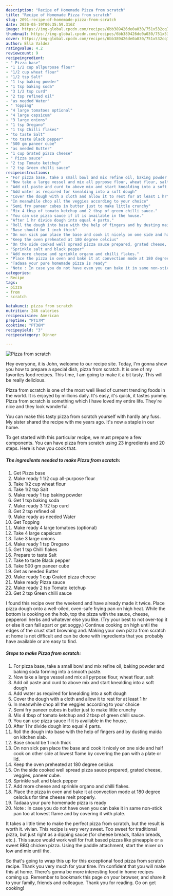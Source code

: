 ```yaml
---
description: "Recipe of Homemade Pizza from scratch"
title: "Recipe of Homemade Pizza from scratch"
slug: 2091-recipe-of-homemade-pizza-from-scratch
date: 2020-05-19T00:35:59.316Z
image: https://img-global.cpcdn.com/recipes/6bb389426de0a030/751x532cq70/pizza-from-scratch-recipe-main-photo.jpg
thumbnail: https://img-global.cpcdn.com/recipes/6bb389426de0a030/751x532cq70/pizza-from-scratch-recipe-main-photo.jpg
cover: https://img-global.cpcdn.com/recipes/6bb389426de0a030/751x532cq70/pizza-from-scratch-recipe-main-photo.jpg
author: Ella Valdez
ratingvalue: 4.2
reviewcount: 9
recipeingredient:
- " Pizza base"
- "1 1/2 cup allpurpose flour"
- "1/2 cup wheat flour"
- "1/2 tsp Salt"
- "1 tsp baking powder"
- "1 tsp baking soda"
- "3 1/2 tsp curd"
- "2 tsp refined oil"
- "as needed Water"
- " Topping"
- "4 large tomatoes optional"
- "4 large capsicum"
- "3 large onions"
- "1 tsp Oregano"
- "1 tsp Chilli flakes"
- "to taste Salt"
- "to taste Black pepper"
- "500 gm paneer cube"
- "as needed Butter"
- "1 cup Grated pizza cheese"
- " Pizza sauce"
- "2 tsp Tomato ketchup"
- "2 tsp Green chilli sauce"
recipeinstructions:
- "For pizza base, take a small bowl and mix refine oil, baking powder and baking soda forming into a smooth paste."
- "Now take a large vessel and mix all pyrpose flour, wheat flour, salt"
- "Add oil paste and curd to above mix and start knealding into a soft dough"
- "Add water as required for knealding into a soft dough"
- "Cover the dough with a cloth and allow it to rest for at least 1 hr"
- "In meanwhile chop all the veggies according to your choice"
- "Semi fry paneer cubes in butter just to make little crunchy"
- "Mix 4 tbsp of tomato ketchup and 2 tbsp of green chilli sauce."
- "You can use pizza sauce if it is available in the house."
- "After 1 hr divide dough into equal 4 parts."
- "Roll the dough into base with the help of fingers and by dusting maida on kitchen slab."
- "Base should be 1 inch thick"
- "On non sick pan place the base and cook it nicely on one side and half cook on other side at lowest flame by covering the pan with a plate or lid."
- "Keep the oven preheated at 180 degree celcius"
- "On the side cooked well spread pizza sauce prepared, grated cheese, veggies, paneer cube."
- "Sprinkle salt and black pepper"
- "Add more cheese and sprinkle organo and chilli flakes."
- "Place the pizza in oven and bake it at convection mode at 180 degree celscius for time cheese melt properly."
- "Tadaaa your pure homemade pizza is ready"
- "Note : In case you do not have oven you can bake it in same non-stick pan too at lowest flame and by covering it with plate."
categories:
- Recipe
tags:
- pizza
- from
- scratch

katakunci: pizza from scratch 
nutrition: 246 calories
recipecuisine: American
preptime: "PT17M"
cooktime: "PT36M"
recipeyield: "3"
recipecategory: Dinner

---
```



![Pizza from scratch](https://img-global.cpcdn.com/recipes/6bb389426de0a030/751x532cq70/pizza-from-scratch-recipe-main-photo.jpg)

Hey everyone, it is John, welcome to our recipe site. Today, I'm gonna show you how to prepare a special dish, pizza from scratch. It is one of my favorites food recipes. This time, I am going to make it a bit tasty. This will be really delicious.

Pizza from scratch is one of the most well liked of current trending foods in the world. It is enjoyed by millions daily. It's easy, it's quick, it tastes yummy. Pizza from scratch is something which I have loved my entire life. They're nice and they look wonderful.

You can make this tasty pizza from scratch yourself with hardly any fuss. My sister shared the recipe with me years ago. It&#39;s now a staple in our home.


To get started with this particular recipe, we must prepare a few components. You can have pizza from scratch using 23 ingredients and 20 steps. Here is how you cook that.

<!--inarticleads1-->

##### The ingredients needed to make Pizza from scratch:

1. Get  Pizza base
1. Make ready 1 1/2 cup all-purpose flour
1. Take 1/2 cup wheat flour
1. Take 1/2 tsp Salt
1. Make ready 1 tsp baking powder
1. Get 1 tsp baking soda
1. Make ready 3 1/2 tsp curd
1. Get 2 tsp refined oil
1. Make ready as needed Water
1. Get  Topping
1. Make ready 4 large tomatoes (optional)
1. Take 4 large capsicum
1. Take 3 large onions
1. Make ready 1 tsp Oregano
1. Get 1 tsp Chilli flakes
1. Prepare to taste Salt
1. Take to taste Black pepper
1. Take 500 gm paneer cube
1. Get as needed Butter
1. Make ready 1 cup Grated pizza cheese
1. Make ready  Pizza sauce
1. Make ready 2 tsp Tomato ketchup
1. Get 2 tsp Green chilli sauce


I found this recipe over the weekend and have already made it twice. Place pizza dough onto a well-oiled, oven-safe frying pan on high heat. While the bottom is cooking on the hob, top the pizza with the sauce, cheese, pepperoni herbs and whatever else you like. (Try your best to not over-top it or else it can fall apart or get soggy.) Continue cooking on high until the edges of the crust start browning and. Making your own pizza from scratch at home is not difficult and can be done with ingredients that you probably have available or are easy to find. 

<!--inarticleads2-->

##### Steps to make Pizza from scratch:

1. For pizza base, take a small bowl and mix refine oil, baking powder and baking soda forming into a smooth paste.
1. Now take a large vessel and mix all pyrpose flour, wheat flour, salt
1. Add oil paste and curd to above mix and start knealding into a soft dough
1. Add water as required for knealding into a soft dough
1. Cover the dough with a cloth and allow it to rest for at least 1 hr
1. In meanwhile chop all the veggies according to your choice
1. Semi fry paneer cubes in butter just to make little crunchy
1. Mix 4 tbsp of tomato ketchup and 2 tbsp of green chilli sauce.
1. You can use pizza sauce if it is available in the house.
1. After 1 hr divide dough into equal 4 parts.
1. Roll the dough into base with the help of fingers and by dusting maida on kitchen slab.
1. Base should be 1 inch thick
1. On non sick pan place the base and cook it nicely on one side and half cook on other side at lowest flame by covering the pan with a plate or lid.
1. Keep the oven preheated at 180 degree celcius
1. On the side cooked well spread pizza sauce prepared, grated cheese, veggies, paneer cube.
1. Sprinkle salt and black pepper
1. Add more cheese and sprinkle organo and chilli flakes.
1. Place the pizza in oven and bake it at convection mode at 180 degree celscius for time cheese melt properly.
1. Tadaaa your pure homemade pizza is ready
1. Note : In case you do not have oven you can bake it in same non-stick pan too at lowest flame and by covering it with plate.


It takes a little time to make the perfect pizza from scratch, but the result is worth it. vivian. This recipe is very very sweet. Too sweet for traditional pizza, but just right as a dipping sauce (for cheese breads, Italian breads, etc.). This sauce would work well for fruit based pizzas like pineapple or a sweet BBQ chicken pizza. Using the paddle attachment, start the mixer on low and mix until the. 

So that's going to wrap this up for this exceptional food pizza from scratch recipe. Thank you very much for your time. I'm confident that you will make this at home. There's gonna be more interesting food in home recipes coming up. Remember to bookmark this page on your browser, and share it to your family, friends and colleague. Thank you for reading. Go on get cooking!
